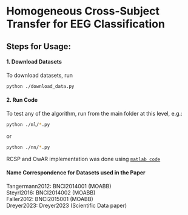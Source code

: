 # Homogeneous Cross-Subject Transfer for EEG Classification

## Steps for Usage:

#### 1. Download Datasets

To download datasets, run   
```sh 
python ./download_data.py
```   

#### 2. Run Code

To test any of the algorithm, run from the main folder at this level, e.g.:
```sh 
python ./ml/*.py
```
or 
```sh 
python ./nn/*.py
```   

RCSP and OwAR implementation was done using [`matlab code`](https://github.com/drwuHUST/TLBCI)

#### Name Correspondence for Datasets used in the Paper
Tangermann2012: BNCI2014001 (MOABB)  
Steyrl2016: BNCI2014002 (MOABB)  
Faller2012: BNCI2015001 (MOABB)  
Dreyer2023: Dreyer2023 (Scientific Data paper)  